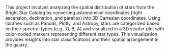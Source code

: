 This project involves analyzing the spatial distribution of stars from the Bright Star Catalog by converting astronomical coordinates (right ascension, declination, and parallax) into 3D Cartesian coordinates. Using libraries such as Pandas, Plotly, and Astropy, stars are categorized based on their spectral types (e.g., O, B, A) and visualized in a 3D scatter plot with color-coded markers representing different star types. This visualization provides insights into star classifications and their spatial arrangement in the galaxy.

